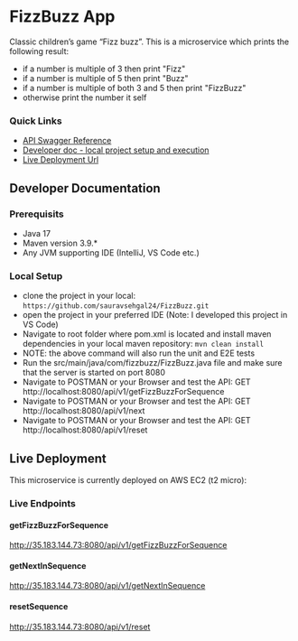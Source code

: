 
# FizzBuzz App

Classic children’s game “Fizz buzz”. This is a microservice which prints the following result:

- if a number is multiple of 3 then print "Fizz"
- if a number is multiple of 5 then print "Buzz"
- if a number is multiple of both 3 and 5 then print "FizzBuzz"
- otherwise print the number it self

### Quick Links

- [API Swagger Reference](http://35.183.144.73:8080/swagger-ui/index.html#/)
- [Developer doc - local project setup and execution](#Developer-Documentation)
- [Live Deployment Url](#Live-Deployment)


## Developer Documentation

### Prerequisits
- Java 17
- Maven version 3.9.*
- Any JVM supporting IDE (IntelliJ, VS Code etc.)

### Local Setup
- clone the project in your local: ```https://github.com/sauravsehgal24/FizzBuzz.git```
- open the project in your preferred IDE (Note: I developed this project in VS Code)
- Navigate to root folder where pom.xml is located and install maven dependencies in your local maven repository: ```mvn clean install```
- NOTE: the above command will also run the unit and E2E tests
- Run the src/main/java/com/fizzbuzz/FizzBuzz.java file and make sure that the server is started on port 8080
- Navigate to POSTMAN or your Browser and test the API: GET http://localhost:8080/api/v1/getFizzBuzzForSequence
- Navigate to POSTMAN or your Browser and test the API: GET http://localhost:8080/api/v1/next
- Navigate to POSTMAN or your Browser and test the API: GET http://localhost:8080/api/v1/reset


## Live Deployment

This microservice is currently deployed on AWS EC2 (t2 micro):

### Live Endpoints

#### getFizzBuzzForSequence

http://35.183.144.73:8080/api/v1/getFizzBuzzForSequence

#### getNextInSequence

http://35.183.144.73:8080/api/v1/getNextInSequence

#### resetSequence

http://35.183.144.73:8080/api/v1/reset